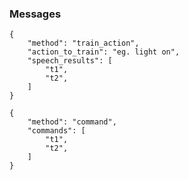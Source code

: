 ### Messages


    {
        "method": "train_action",
        "action_to_train": "eg. light on",
        "speech_results": [
            "t1",
            "t2",
        ]
    }

    {
        "method": "command",
        "commands": [
            "t1",
            "t2",
        ]
    }




